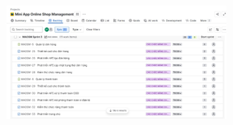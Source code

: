 ![](https://github.com/httthaor/Nhom2-CNPM/blob/788cc29ca024876c5d257fdd2442380c4afd3513/Labs/Lab09/jira3.jpg)
